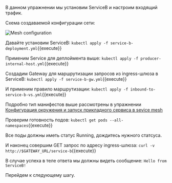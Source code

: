 В данном упражнении мы установим ServiceB и настроим входящий трафик.

Схема создаваемой конфигурации сети:

![Mesh configuration](./assets/scheme1-b.png)

Давайте установим ServiceB:
`kubectl apply -f service-b-deployment.yml`{{execute}}

Применим Service для деплоймента выше:
`kubectl apply -f producer-internal-host.yml`{{execute}}

Создадим Gateway для маршрутизации запросов из ingress-шлюза в ServiceB:
`kubectl apply -f service-b-gw.yml`{{execute}}

И применим правило маршрутизации:
`kubectl apply -f inbound-to-service-b-vs.yml`{{execute}}

Подробно тип манифестов выше рассмотрены в упражнении [Конфигурация окружения и запуск прикладного сервиса в sevice mesh](https://sbercode.pcbltools.ru/ui/ArtashesAvetisyan/sc1/)

Проверим готовность подов:
`kubectl get pods --all-namespaces`{{execute}}

Все поды должны иметь статус Running, дождитесь нужного статсуса.

И наконец совершим GET запрос по адресу ingress-шлюза:
`curl -v http://$GATEWAY_URL/service-b`{{execute}}

В случае успеха в теле ответа мы должны видеть сообщение: `Hello from ServiceB!`

Перейдем к следующему шагу.



